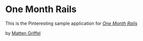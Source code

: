 # One Month Rails

This is the Pinteresting sample application for 
[*One Month Rails*](Http://onemonthrails.com)

by [Matten Griffel](http://onemonthrails.com)
